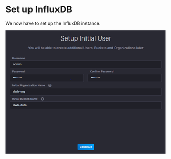 # Set up InfluxDB

We now have to set up the InfluxDB instance.

![Katacoda Logo](./img/user_setup.PNG)